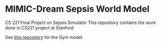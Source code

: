 # MIMIC-Dream Sepsis World Model
CS 221 Final Project on Sepsis Simulator
This repository contains the work done in CS221 project at Stanford. 

See [this repository](https://github.com/akiani/gym-sepsis) for the Gym model.
